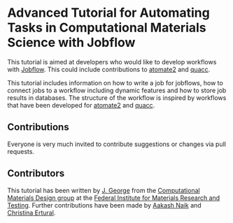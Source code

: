 # Advanced Tutorial for Automating Tasks in Computational Materials Science with Jobflow

This tutorial is aimed at developers who would like to develop workflows with [Jobflow](https://github.com/materialsproject/jobflow). This could include contributions to [atomate2](https://github.com/materialsproject/atomate2) and [quacc](https://github.com/Quantum-Accelerators/quacc).

This tutorial includes information on how to write a job for jobflows, how to connect jobs to a workflow including dynamic features and how to store job results in databases. The structure of the workflow is inspired by workflows that have been developed for [atomate2](https://github.com/materialsproject/atomate2) and [quacc](https://github.com/Quantum-Accelerators/quacc).


## Contributions
Everyone is very much invited to contribute suggestions or changes via pull requests.


## Contributors
This tutorial has been written by [J. George](https://github.com/JaGeo) from the [Computational Materials Design group](https://jageo.github.io/) at the [Federal Institute for Materials Research and Testing](https://www.bam.de/Content/EN/Standard-Articles/About-us/Jobs-and-Careers/Young-Science/junior-research-group-george-computational-materials-design.html). Further contributions have been made by  [Aakash Naik](https://github.com/naik-aakash/) and [Christina Ertural](https://github.com/QuantumChemist).
